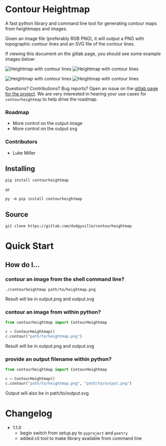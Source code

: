 # Contour Heightmap

A fast python library and command line tool for generating contour maps from heightmaps and images.

Given an image file (preferably RGB PNG), it will output a PNG with topographic contour lines 
and an SVG file of the contour lines.

If viewing this document on the gitlab page, you should see some example images below:

![Heightmap with contour lines](examples/heightmap_500x800.png "Contoured")
![Heightmap with contour lines](examples/heightmap_500x800_contour.png "Contoured")



![Heightmap with contour lines](examples/snowdon.png "Contoured")
![Heightmap with contour lines](examples/snowdon_contour.png "Contoured")


Questions? Contributions? Bug reports? Open an issue on the [gitlab page for the project](https://gitlab.com/dodgyville/contourheightmap).
We are very interested in hearing your use cases for `contourheightmap` to help drive the roadmap.

### Roadmap
* More control on the output image
* More control on the output svg

### Contributors
* Luke Miller

## Installing
```
pip install contourheightmap
```
or
```
py -m pip install contourheightmap
```

## Source

```
git clone https://gitlab.com/dodgyville/contourheightmap
```

# Quick Start

## How do I...

### contour an image from the shell command line?

`./contourheightmap path/to/heightmap.png`

Result will be in output.png and output.svg

### contour an image from within python?

```python
from contourheightmap import ContourHeightmap

c = ContourHeightmap()
c.contour("path/to/heightmap.png")
```

Result will be in output.png and output.svg


### provide an output filename within python?
```python
from contourheightmap import ContourHeightmap

c = ContourHeightmap()
c.contour("path/to/heightmap.png", "path/to/output.png")
```

Output will also be in path/to/output.svg


# Changelog

* 1.1.0
    - begin switch from setup.py to `pyproject` and `poetry`
    - added cli tool to make library available from command line